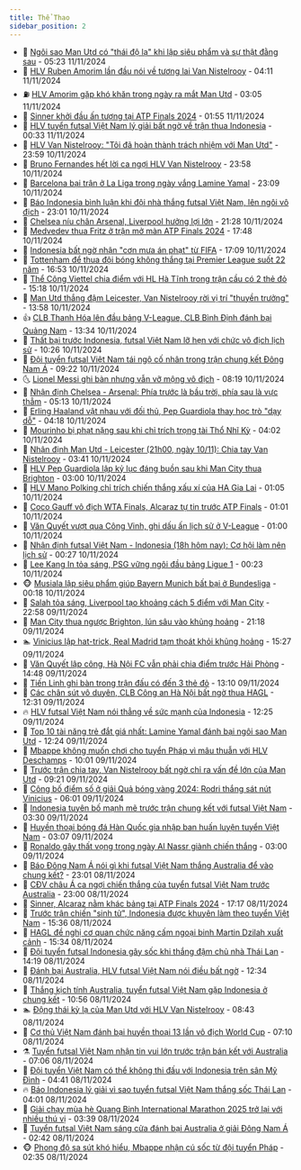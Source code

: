 ```yaml
---
title: Thể Thao
sidebar_position: 2
---
```


<!-- dantri-the-thao:START -->
- 🎡 [Ngôi sao Man Utd có &quot;thái độ lạ&quot; khi lập siêu phẩm và sự thật đằng sau](https://dantri.com.vn/the-thao/ngoi-sao-man-utd-co-thai-do-la-khi-lap-sieu-pham-va-su-that-dang-sau-20241111122422514.htm) - 05:23 11/11/2024
- 💯 [HLV Ruben Amorim lần đầu nói về tương lai Van Nistelrooy](https://dantri.com.vn/the-thao/hlv-ruben-amorim-lan-dau-noi-ve-tuong-lai-van-nistelrooy-20241111111216118.htm) - 04:11 11/11/2024
- ⛽️ [HLV Amorim gặp khó khăn trong ngày ra mắt Man Utd](https://dantri.com.vn/the-thao/hlv-amorim-gap-kho-khan-trong-ngay-ra-mat-man-utd-20241111091235761.htm) - 03:05 11/11/2024
- 💃 [Sinner khởi đầu ấn tượng tại ATP Finals 2024](https://dantri.com.vn/the-thao/sinner-khoi-dau-an-tuong-tai-atp-finals-2024-20241111085301913.htm) - 01:55 11/11/2024
- 🌈 [HLV tuyển futsal Việt Nam lý giải bất ngờ về trận thua Indonesia](https://dantri.com.vn/the-thao/hlv-tuyen-futsal-viet-nam-ly-giai-bat-ngo-ve-tran-thua-indonesia-20241111072011825.htm) - 00:33 11/11/2024
- 🦅 [HLV Van Nistelrooy: &quot;Tôi đã hoàn thành trách nhiệm với Man Utd&quot;](https://dantri.com.vn/the-thao/hlv-van-nistelrooy-toi-da-hoan-thanh-trach-nhiem-voi-man-utd-20241111065728727.htm) - 23:59 10/11/2024
- 🌝 [Bruno Fernandes hết lời ca ngợi HLV Van Nistelrooy](https://dantri.com.vn/the-thao/bruno-fernandes-het-loi-ca-ngoi-hlv-van-nistelrooy-20241111070843613.htm) - 23:58 10/11/2024
- 🚀 [Barcelona bại trận ở La Liga trong ngày vắng Lamine Yamal](https://dantri.com.vn/the-thao/barcelona-bai-tran-o-la-liga-trong-ngay-vang-lamine-yamal-20241111060947561.htm) - 23:09 10/11/2024
- 🎉 [Báo Indonesia bình luận khi đội nhà thắng futsal Việt Nam, lên ngôi vô địch](https://dantri.com.vn/the-thao/bao-indonesia-binh-luan-khi-doi-nha-thang-futsal-viet-nam-len-ngoi-vo-dich-20241111002125397.htm) - 23:01 10/11/2024
- 📝 [Chelsea níu chân Arsenal, Liverpool hưởng lợi lớn](https://dantri.com.vn/the-thao/chelsea-niu-chan-arsenal-liverpool-huong-loi-lon-20241111042411231.htm) - 21:28 10/11/2024
- 🦄 [Medvedev thua Fritz ở trận mở màn ATP Finals 2024](https://dantri.com.vn/the-thao/medvedev-thua-fritz-o-tran-mo-man-atp-finals-2024-20241111004713821.htm) - 17:48 10/11/2024
- 🎉 [Indonesia bất ngờ nhận &quot;cơn mưa án phạt&quot; từ FIFA](https://dantri.com.vn/the-thao/indonesia-bat-ngo-nhan-con-mua-an-phat-tu-fifa-20241110225958979.htm) - 17:09 10/11/2024
- 💼 [Tottenham để thua đội bóng không thắng tại Premier League suốt 22 năm](https://dantri.com.vn/the-thao/tottenham-de-thua-doi-bong-khong-thang-tai-premier-league-suot-22-nam-20241110235206946.htm) - 16:53 10/11/2024
- 🤡 [Thể Công Viettel chia điểm với HL Hà Tĩnh trong trận cầu có 2 thẻ đỏ](https://dantri.com.vn/the-thao/the-cong-viettel-chia-diem-voi-hl-ha-tinh-trong-tran-cau-co-2-the-do-20241110215414504.htm) - 15:18 10/11/2024
- 🦆 [Man Utd thắng đậm Leicester, Van Nistelrooy rời vị trí &quot;thuyền trưởng&quot;](https://dantri.com.vn/the-thao/man-utd-thang-dam-leicester-van-nistelrooy-roi-vi-tri-thuyen-truong-20241110205834667.htm) - 13:58 10/11/2024
- 👍 [CLB Thanh Hóa lên đầu bảng V-League, CLB Bình Định đánh bại Quảng Nam](https://dantri.com.vn/the-thao/clb-thanh-hoa-len-dau-bang-v-league-clb-binh-dinh-danh-bai-quang-nam-20241110202152211.htm) - 13:34 10/11/2024
- 💼 [Thất bại trước Indonesia, futsal Việt Nam lỡ hẹn với chức vô địch lịch sử](https://dantri.com.vn/the-thao/that-bai-truoc-indonesia-futsal-viet-nam-lo-hen-voi-chuc-vo-dich-lich-su-20241110172635734.htm) - 10:26 10/11/2024
- 🦒 [Đội tuyển futsal Việt Nam tái ngộ cố nhân trong trận chung kết Đông Nam Á](https://dantri.com.vn/the-thao/doi-tuyen-futsal-viet-nam-tai-ngo-co-nhan-trong-tran-chung-ket-dong-nam-a-20241109230228659.htm) - 09:22 10/11/2024
- 🌜 [Lionel Messi ghi bàn nhưng vẫn vỡ mộng vô địch](https://dantri.com.vn/the-thao/lionel-messi-ghi-ban-nhung-van-vo-mong-vo-dich-20241110151955136.htm) - 08:19 10/11/2024
- 🦆 [Nhận định Chelsea - Arsenal: Phía trước là bầu trời, phía sau là vực thẳm](https://dantri.com.vn/the-thao/nhan-dinh-chelsea-arsenal-phia-truoc-la-bau-troi-phia-sau-la-vuc-tham-20241110121324743.htm) - 05:13 10/11/2024
- 💪 [Erling Haaland vật nhau với đối thủ, Pep Guardiola thay học trò &quot;dạy dỗ&quot;](https://dantri.com.vn/the-thao/erling-haaland-vat-nhau-voi-doi-thu-pep-guardiola-thay-hoc-tro-day-do-20241110091851135.htm) - 04:18 10/11/2024
- 🧠 [Mourinho bị phạt nặng sau khi chỉ trích trọng tài Thổ Nhĩ Kỳ](https://dantri.com.vn/the-thao/mourinho-bi-phat-nang-sau-khi-chi-trich-trong-tai-tho-nhi-ky-20241110110226130.htm) - 04:02 10/11/2024
- 🦄 [Nhận định Man Utd - Leicester &lpar;21h00, ngày 10/11&rpar;: Chia tay Van Nistelrooy](https://dantri.com.vn/the-thao/nhan-dinh-man-utd-leicester-21h00-ngay-1011-chia-tay-van-nistelrooy-20241110104032925.htm) - 03:41 10/11/2024
- 🥸 [HLV Pep Guardiola lập kỷ lục đáng buồn sau khi Man City thua Brighton](https://dantri.com.vn/the-thao/hlv-pep-guardiola-lap-ky-luc-dang-buon-sau-khi-man-city-thua-brighton-20241110082837513.htm) - 03:00 10/11/2024
- 🤠 [HLV Mano Polking chỉ trích chiến thắng xấu xí của HA Gia Lai](https://dantri.com.vn/the-thao/hlv-mano-polking-chi-trich-chien-thang-xau-xi-cua-ha-gia-lai-20241110075643944.htm) - 01:05 10/11/2024
- 👺 [Coco Gauff vô địch WTA Finals, Alcaraz tự tin trước ATP Finals](https://dantri.com.vn/the-thao/coco-gauff-vo-dich-wta-finals-alcaraz-tu-tin-truoc-atp-finals-20241110075931196.htm) - 01:01 10/11/2024
- 📝 [Văn Quyết vượt qua Công Vinh, ghi dấu ấn lịch sử ở V-League](https://dantri.com.vn/the-thao/van-quyet-vuot-qua-cong-vinh-ghi-dau-an-lich-su-o-v-league-20241110082448202.htm) - 01:00 10/11/2024
- 🦆 [Nhận định futsal Việt Nam - Indonesia &lpar;18h hôm nay&rpar;: Cơ hội làm nên lịch sử](https://dantri.com.vn/the-thao/nhan-dinh-futsal-viet-nam-indonesia-18h-hom-nay-co-hoi-lam-nen-lich-su-20241109222023835.htm) - 00:27 10/11/2024
- 🥳 [Lee Kang In tỏa sáng, PSG vững ngôi đầu bảng Ligue 1](https://dantri.com.vn/the-thao/lee-kang-in-toa-sang-psg-vung-ngoi-dau-bang-ligue-1-20241110071800676.htm) - 00:23 10/11/2024
- 🐵 [Musiala lập siêu phẩm giúp Bayern Munich bất bại ở Bundesliga](https://dantri.com.vn/the-thao/musiala-lap-sieu-pham-giup-bayern-munich-bat-bai-o-bundesliga-20241110014613919.htm) - 00:18 10/11/2024
- 🤩 [Salah tỏa sáng, Liverpool tạo khoảng cách 5 điểm với Man City](https://dantri.com.vn/the-thao/salah-toa-sang-liverpool-tao-khoang-cach-5-diem-voi-man-city-20241110055837424.htm) - 22:58 09/11/2024
- 🤠 [Man City thua ngược Brighton, lún sâu vào khủng hoảng](https://dantri.com.vn/the-thao/man-city-thua-nguoc-brighton-lun-sau-vao-khung-hoang-20241110041752139.htm) - 21:18 09/11/2024
- 🏊 [Vinicius lập hat-trick, Real Madrid tạm thoát khỏi khủng hoảng](https://dantri.com.vn/the-thao/vinicius-lap-hat-trick-real-madrid-tam-thoat-khoi-khung-hoang-20241109222728484.htm) - 15:27 09/11/2024
- 🗽 [Văn Quyết lập công, Hà Nội FC vẫn phải chia điểm trước Hải Phòng](https://dantri.com.vn/the-thao/van-quyet-lap-cong-ha-noi-fc-van-phai-chia-diem-truoc-hai-phong-20241109213459250.htm) - 14:48 09/11/2024
- 🚀 [Tiến Linh ghi bàn trong trận đấu có đến 3 thẻ đỏ](https://dantri.com.vn/the-thao/tien-linh-ghi-ban-trong-tran-dau-co-den-3-the-do-20241109200523216.htm) - 13:10 09/11/2024
- 🎉 [Các chân sút vô duyên, CLB Công an Hà Nội bất ngờ thua HAGL](https://dantri.com.vn/the-thao/cac-chan-sut-vo-duyen-clb-cong-an-ha-noi-bat-ngo-thua-hagl-20241109192716725.htm) - 12:31 09/11/2024
- 🔥 [HLV futsal Việt Nam nói thẳng về sức mạnh của Indonesia](https://dantri.com.vn/the-thao/hlv-futsal-viet-nam-noi-thang-ve-suc-manh-cua-indonesia-20241109180346501.htm) - 12:25 09/11/2024
- 🎉 [Top 10 tài năng trẻ đắt giá nhất: Lamine Yamal đánh bại ngôi sao Man Utd](https://dantri.com.vn/the-thao/top-10-tai-nang-tre-dat-gia-nhat-lamine-yamal-danh-bai-ngoi-sao-man-utd-20241109192432943.htm) - 12:24 09/11/2024
- 🎡 [Mbappe không muốn chơi cho tuyển Pháp vì mâu thuẫn với HLV Deschamps](https://dantri.com.vn/the-thao/mbappe-khong-muon-choi-cho-tuyen-phap-vi-mau-thuan-voi-hlv-deschamps-20241109140311621.htm) - 10:01 09/11/2024
- 🐻 [Trước trận chia tay, Van Nistelrooy bất ngờ chỉ ra vấn đề lớn của Man Utd](https://dantri.com.vn/the-thao/truoc-tran-chia-tay-van-nistelrooy-bat-ngo-chi-ra-van-de-lon-cua-man-utd-20241109162144898.htm) - 09:21 09/11/2024
- 🌊 [Công bố điểm số ở giải Quả bóng vàng 2024: Rodri thắng sát nút Vinicius](https://dantri.com.vn/the-thao/cong-bo-diem-so-o-giai-qua-bong-vang-2024-rodri-thang-sat-nut-vinicius-20241109125058662.htm) - 06:01 09/11/2024
- 💃 [Indonesia tuyên bố mạnh mẽ trước trận chung kết với futsal Việt Nam](https://dantri.com.vn/the-thao/indonesia-tuyen-bo-manh-me-truoc-tran-chung-ket-voi-futsal-viet-nam-20241109095804489.htm) - 03:30 09/11/2024
- 🤔 [Huyền thoại bóng đá Hàn Quốc gia nhập ban huấn luyện tuyển Việt Nam](https://dantri.com.vn/the-thao/huyen-thoai-bong-da-han-quoc-gia-nhap-ban-huan-luyen-tuyen-viet-nam-20241109100821361.htm) - 03:07 09/11/2024
- 🤭 [Ronaldo gây thất vọng trong ngày Al Nassr giành chiến thắng](https://dantri.com.vn/the-thao/ronaldo-gay-that-vong-trong-ngay-al-nassr-gianh-chien-thang-20241109105534692.htm) - 03:00 09/11/2024
- 👹 [Báo Đông Nam Á nói gì khi futsal Việt Nam thắng Australia để vào chung kết?](https://dantri.com.vn/the-thao/bao-dong-nam-a-noi-gi-khi-futsal-viet-nam-thang-australia-de-vao-chung-ket-20241109002003655.htm) - 23:01 08/11/2024
- 🗽 [CĐV châu Á ca ngợi chiến thắng của tuyển futsal Việt Nam trước Australia](https://dantri.com.vn/the-thao/cdv-chau-a-ca-ngoi-chien-thang-cua-tuyen-futsal-viet-nam-truoc-australia-20241108205524805.htm) - 23:00 08/11/2024
- 🥳 [Sinner, Alcaraz nằm khác bảng tại ATP Finals 2024](https://dantri.com.vn/the-thao/sinner-alcaraz-nam-khac-bang-tai-atp-finals-2024-20241108171634566.htm) - 17:17 08/11/2024
- 💃 [Trước trận chiến &quot;sinh tử&quot;, Indonesia được khuyên làm theo tuyển Việt Nam](https://dantri.com.vn/the-thao/truoc-tran-chien-sinh-tu-indonesia-duoc-khuyen-lam-theo-tuyen-viet-nam-20241108183405452.htm) - 15:36 08/11/2024
- 🧰 [HAGL đề nghị cơ quan chức năng cấm ngoại binh Martin Dzilah xuất cảnh](https://dantri.com.vn/the-thao/hagl-de-nghi-co-quan-chuc-nang-cam-ngoai-binh-martin-dzilah-xuat-canh-20241108215635353.htm) - 15:34 08/11/2024
- 💪 [Đội tuyển futsal Indonesia gây sốc khi thắng đậm chủ nhà Thái Lan](https://dantri.com.vn/the-thao/doi-tuyen-futsal-indonesia-gay-soc-khi-thang-dam-chu-nha-thai-lan-20241108210337296.htm) - 14:19 08/11/2024
- 🚀 [Đánh bại Australia, HLV futsal Việt Nam nói điều bất ngờ](https://dantri.com.vn/the-thao/danh-bai-australia-hlv-futsal-viet-nam-noi-dieu-bat-ngo-20241108193354722.htm) - 12:34 08/11/2024
- 🤠 [Thắng kịch tính Australia, tuyển futsal Việt Nam gặp Indonesia ở chung kết](https://dantri.com.vn/the-thao/thang-kich-tinh-australia-tuyen-futsal-viet-nam-gap-indonesia-o-chung-ket-20241108175421733.htm) - 10:56 08/11/2024
- 🏊 [Động thái kỳ lạ của Man Utd với HLV Van Nistelrooy](https://dantri.com.vn/the-thao/dong-thai-ky-la-cua-man-utd-voi-hlv-van-nistelrooy-20241108154337312.htm) - 08:43 08/11/2024
- 🦄 [Cơ thủ Việt Nam đánh bại huyền thoại 13 lần vô địch World Cup](https://dantri.com.vn/the-thao/co-thu-viet-nam-danh-bai-huyen-thoai-13-lan-vo-dich-world-cup-20241108134928150.htm) - 07:10 08/11/2024
- ⚗️ [Tuyển futsal Việt Nam nhận tin vui lớn trước trận bán kết với Australia](https://dantri.com.vn/the-thao/tuyen-futsal-viet-nam-nhan-tin-vui-lon-truoc-tran-ban-ket-voi-australia-20241108123105998.htm) - 07:06 08/11/2024
- 🥷 [Đội tuyển Việt Nam có thể không thi đấu với Indonesia trên sân Mỹ Đình](https://dantri.com.vn/the-thao/doi-tuyen-viet-nam-co-the-khong-thi-dau-voi-indonesia-tren-san-my-dinh-20241108113854909.htm) - 04:41 08/11/2024
- 🔥 [Báo Indonesia lý giải vì sao tuyển futsal Việt Nam thắng sốc Thái Lan](https://dantri.com.vn/the-thao/bao-indonesia-ly-giai-vi-sao-tuyen-futsal-viet-nam-thang-soc-thai-lan-20241108105105220.htm) - 04:01 08/11/2024
- 🦅 [Giải chạy mùa hè Quang Binh International Marathon 2025 trở lại với nhiều thú vị](https://dantri.com.vn/the-thao/giai-chay-mua-he-quang-binh-international-marathon-2025-tro-lai-voi-nhieu-thu-vi-20241108102102817.htm) - 03:39 08/11/2024
- 🌝 [Tuyển futsal Việt Nam sáng cửa đánh bại Australia ở giải Đông Nam Á](https://dantri.com.vn/the-thao/tuyen-futsal-viet-nam-sang-cua-danh-bai-australia-o-giai-dong-nam-a-20241108083938820.htm) - 02:42 08/11/2024
- 🐵 [Phong độ sa sút khó hiểu, Mbappe nhận cú sốc từ đội tuyển Pháp](https://dantri.com.vn/the-thao/phong-do-sa-sut-kho-hieu-mbappe-nhan-cu-soc-tu-doi-tuyen-phap-20241108075625005.htm) - 02:35 08/11/2024<!-- dantri-the-thao:END -->
